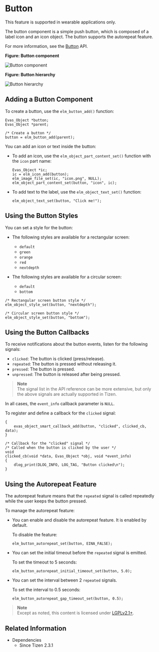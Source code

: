 # Button

This feature is supported in wearable applications only.

The button component is a simple push button, which is composed of a label icon and an icon object. The button supports the autorepeat feature.

For more information, see the [Button](../../../../api/wearable/latest/group__Elm__Button.html) API.

**Figure: Button component**

![Button component](./media/button_wn.png)

**Figure: Button hierarchy**

![Button hierarchy](./media/button_tree.png)

## Adding a Button Component

To create a button, use the `elm_button_add()` function:

```
Evas_Object *button;
Evas_Object *parent;

/* Create a button */
button = elm_button_add(parent);
```

You can add an icon or text inside the button:

- To add an icon, use the `elm_object_part_content_set()` function with the `icon` part name:

  ```
  Evas_Object *ic;
  ic = elm_icon_add(button);
  elm_image_file_set(ic, "icon.png", NULL);
  elm_object_part_content_set(button, "icon", ic);
  ```

- To add text to the label, use the `elm_object_text_set()` function:

  ```
  elm_object_text_set(button, "Click me!");
  ```

## Using the Button Styles

You can set a style for the button:

- The following styles are available for a rectangular screen:
  - `default`
  - `green`
  - `orange`
  - `red`
  - `nextdepth`

- The following styles are available for a circular screen:
  - `default`
  - `bottom`

```
/* Rectangular screen button style */
elm_object_style_set(button, "nextdepth");

/* Circular screen button style */
elm_object_style_set(button, "bottom");
```

## Using the Button Callbacks

To receive notifications about the button events, listen for the following signals:

- `clicked`: The button is clicked (press/release).
- `repeated`: The button is pressed without releasing it.
- `pressed`: The button is pressed.
- `unpressed`: The button is released after being pressed.

> **Note**  
> The signal list in the API reference can be more extensive, but only the above signals are actually supported in Tizen.

In all cases, the `event_info` callback parameter is `NULL`.

To register and define a callback for the `clicked` signal:

```
{
    evas_object_smart_callback_add(button, "clicked", clicked_cb, data);
}

/* Callback for the "clicked" signal */
/* Called when the button is clicked by the user */
void
clicked_cb(void *data, Evas_Object *obj, void *event_info)
{
    dlog_print(DLOG_INFO, LOG_TAG, "Button clicked\n");
}
```

## Using the Autorepeat Feature

The autorepeat feature means that the `repeated` signal is called repeatedly while the user keeps the button pressed.

To manage the autorepeat feature:

- You can enable and disable the autorepeat feature. It is enabled by default.

  To disable the feature:

  ```
  elm_button_autorepeat_set(button, EINA_FALSE);
  ```

- You can set the initial timeout before the `repeated` signal is emitted.

  To set the timeout to 5 seconds:

  ```
  elm_button_autorepeat_initial_timeout_set(button, 5.0);
  ```

- You can set the interval between 2 `repeated` signals.

  To set the interval to 0.5 seconds:

  ```
  elm_button_autorepeat_gap_timeout_set(button, 0.5);
  ```

> **Note**  
> Except as noted, this content is licensed under [LGPLv2.1+](http://opensource.org/licenses/LGPL-2.1).

## Related Information
- Dependencies
  - Since Tizen 2.3.1
